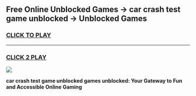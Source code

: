 
## Free Online Unblocked Games → car crash test game unblocked → Unblocked Games
<h3>
<a href="https://premium.freeplayer.one?title=car_crash_test_game_unblocked&ref=21F">CLICK TO PLAY</a></h3>
<hr>

<h3>
<a href="https://premium.freeplayer.one?title=car_crash_test_game_unblocked&ref=21F">CLICK 2 PLAY</a>
  
</h3>

<a href="https://premium.freeplayer.one?title=car_crash_test_game_unblocked&ref=21F/"><img src="https://clearcache.store/games.png"></a>


**car crash test game unblocked games unblocked: Your Gateway to Fun and Accessible Online Gaming**
